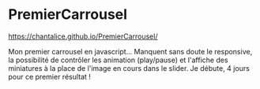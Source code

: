 # PremierCarrousel

https://chantalice.github.io/PremierCarrousel/

Mon premier carrousel en javascript... Manquent  sans doute le responsive, la possibilité de contrôler les animation (play/pause) et l'affiche des miniatures à la place de l'image en cours dans le slider.
Je débute,  4 jours pour ce premier résultat !
